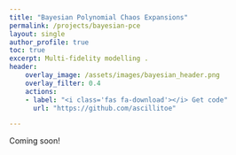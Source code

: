 ```yaml
---
title: "Bayesian Polynomial Chaos Expansions"
permalink: /projects/bayesian-pce
layout: single
author_profile: true
toc: true
excerpt: Multi-fidelity modelling . 
header:
    overlay_image: /assets/images/bayesian_header.png
    overlay_filter: 0.4
    actions:
    - label: "<i class='fas fa-download'></i> Get code"
      url: "https://github.com/ascillitoe"

---
```


Coming soon!
